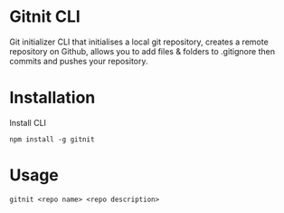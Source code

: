 # Gitnit CLI

  Git initializer CLI that initialises a local git repository, creates a remote repository on Github, allows you to add files & folders to .gitignore then commits and pushes your repository.


# Installation

Install CLI

    npm install -g gitnit


# Usage

	gitnit <repo name> <repo description>
	
